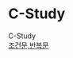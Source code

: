 # C-Study
C-Study</br>
[조건문,반복문](https://github.com/JeongHwan0208/C-Study/blob/main/C%EC%96%B8%EC%96%B4%20%EB%AC%B8%EC%A0%9C%20%EC%A0%95%EB%A6%AC/HIPS%20C%EC%96%B8%EC%96%B4%20%EC%8A%A4%ED%84%B0%EB%94%94%20(%EC%A1%B0%EA%B1%B4%EB%AC%B8%2C%20%EB%B0%98%EB%B3%B5%EB%AC%B8).md)</br>
